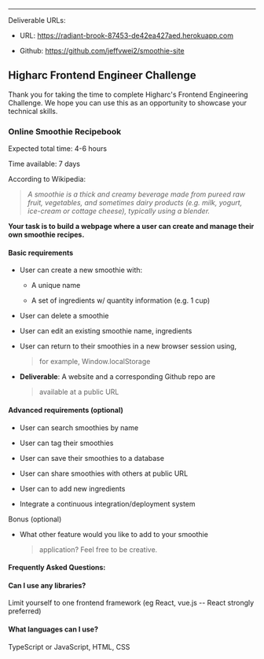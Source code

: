 --------------------------------------------------------------------------------
Deliverable URLs:

- URL: https://radiant-brook-87453-de42ea427aed.herokuapp.com

- Github: https://github.com/jeffvwei2/smoothie-site

Higharc Frontend Engineer Challenge
-----------------------------------

Thank you for taking the time to complete Higharc's Frontend Engineering
Challenge. We hope you can use this as an opportunity to showcase your
technical skills.

### **Online Smoothie Recipebook**

Expected total time: 4-6 hours

Time available: 7 days

According to Wikipedia:

> *A smoothie is a thick and creamy beverage made from pureed raw fruit,
> vegetables, and sometimes dairy products (e.g. milk, yogurt, ice-cream
> or cottage cheese), typically using a blender.*

**Your task is to build a webpage where a user can create and manage
their own smoothie recipes.**

#### Basic requirements

-   User can create a new smoothie with:

    -   A unique name

    -   A set of ingredients w/ quantity information (e.g. 1 cup)

-   User can delete a smoothie

-   User can edit an existing smoothie name, ingredients

-   User can return to their smoothies in a new browser session using,
    > for example, Window.localStorage

-   **Deliverable**: A website and a corresponding Github repo are
    > available at a public URL
    

#### Advanced requirements (optional)

-   User can search smoothies by name

-   User can tag their smoothies

-   User can save their smoothies to a database

-   User can share smoothies with others at public URL

-   User can to add new ingredients

-   Integrate a continuous integration/deployment system

Bonus (optional)

-   What other feature would you like to add to your smoothie
    > application? Feel free to be creative.

#### 

#### **Frequently Asked Questions:**

#### Can I use any libraries?

Limit yourself to one frontend framework (eg React, vue.js -- React
strongly preferred)

#### What languages can I use?

TypeScript or JavaScript, HTML, CSS
